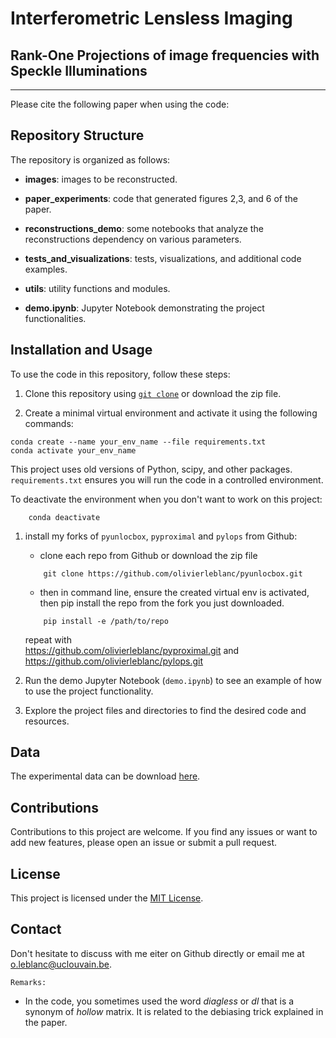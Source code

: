 # Interferometric Lensless Imaging 
## Rank-One Projections of image frequencies with Speckle Illuminations

---

Please cite the following paper when using the code:

## Repository Structure

The repository is organized as follows:

- **images**: images to be reconstructed.
- **paper_experiments**: code that generated figures 2,3, and 6 of the paper.
- **reconstructions_demo**: some notebooks that analyze the reconstructions dependency on various parameters.
- **tests_and_visualizations**: tests, visualizations, and additional code examples.
- **utils**: utility functions and modules.


- **demo.ipynb**: Jupyter Notebook demonstrating the project functionalities.

## Installation and Usage

To use the code in this repository, follow these steps:

1. Clone this repository using [``git clone``](https://docs.github.com/fr/repositories/creating-and-managing-repositories/cloning-a-repository) or download the zip file.

2. Create a minimal virtual environment and activate it using the following commands:
```
conda create --name your_env_name --file requirements.txt
conda activate your_env_name
```

This project uses old versions of Python, scipy, and other packages. ``requirements.txt`` ensures you will run the code in a controlled environment.

To deactivate the environment when you don't want to work on this project:
```
    conda deactivate
```

1. install my forks of ``pyunlocbox``, ``pyproximal`` and ``pylops`` from Github: 
   * clone each repo from Github or download the zip file
    ```
        git clone https://github.com/olivierleblanc/pyunlocbox.git 
    ```
    * then in command line, ensure the created virtual env is activated, then pip install the repo from the fork you just downloaded.
    ```
        pip install -e /path/to/repo
    ```

    repeat with <br>
    https://github.com/olivierleblanc/pyproximal.git and https://github.com/olivierleblanc/pylops.git 

2. Run the demo Jupyter Notebook (`demo.ipynb`) to see an example of how to use the project functionality.
3. Explore the project files and directories to find the desired code and resources.

## Data 

The experimental data can be download [here](https://drive.google.com/drive/folders/1fYSA78RPlp3rA9Baj2oCMKVLMHoInO-Y?usp=share_link). 

## Contributions

Contributions to this project are welcome. If you find any issues or want to add new features, please open an issue or submit a pull request.

## License

This project is licensed under the [MIT License](LICENSE).

## Contact

Don't hesitate to discuss with me eiter on Github directly or email me at o.leblanc@uclouvain.be.


``Remarks:``
- In the code, you sometimes used the word *diagless* or *dl* that is a synonym of *hollow* matrix. It is related to the debiasing trick explained in the paper.


